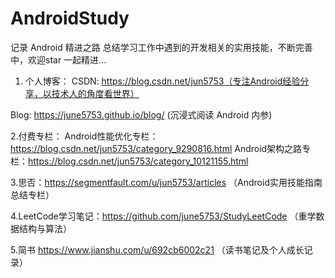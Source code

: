 # AndroidStudy
记录 Android 精进之路 总结学习工作中遇到的开发相关的实用技能，不断完善中，欢迎star 一起精进...

1. 个人博客：
CSDN: https://blog.csdn.net/jun5753（专注Android经验分享，以技术人的角度看世界）

Blog: https://june5753.github.io/blog/ (沉浸式阅读 Android 内参)

2.付费专栏：
Android性能优化专栏：https://blog.csdn.net/jun5753/category_9290816.html
Android架构之路专栏：https://blog.csdn.net/jun5753/category_10121155.html

3.思否：https://segmentfault.com/u/jun5753/articles
（Android实用技能指南总结专栏）

4.LeetCode学习笔记：https://github.com/june5753/StudyLeetCode
（重学数据结构与算法）

5.简书 https://www.jianshu.com/u/692cb6002c21
（读书笔记及个人成长记录）
